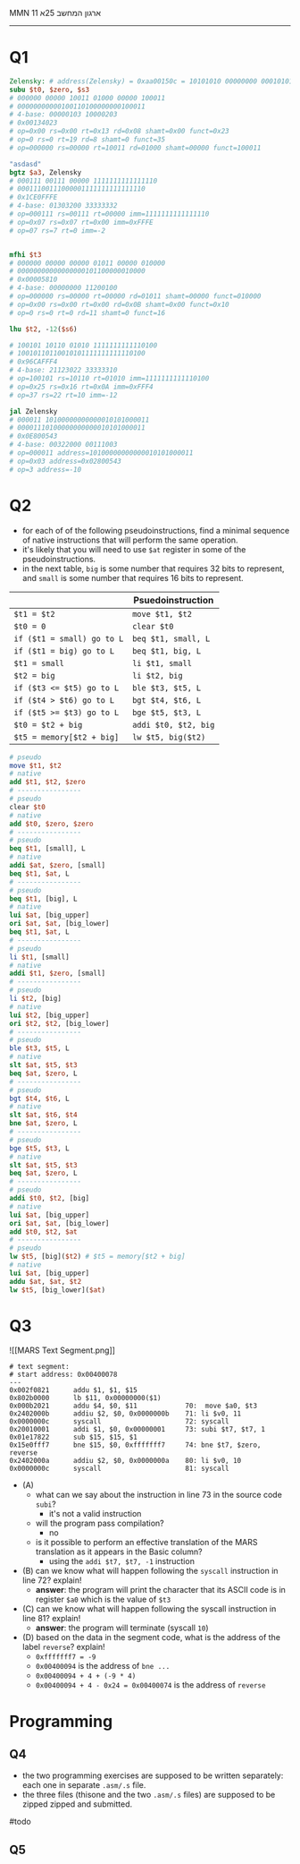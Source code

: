 
MMN 11
ארגון המחשב 25א

___
# Q1

```mips
Zelensky: # address(Zelensky) = 0xaa00150c = 10101010 00000000 00010101 00001100
subu $t0, $zero, $s3 
# 000000 00000 10011 01000 00000 100011  
# 00000000000100110100000000100011
# 4-base: 00000103 10000203
# 0x00134023
# op=0x00 rs=0x00 rt=0x13 rd=0x08 shamt=0x00 funct=0x23
# op=0 rs=0 rt=19 rd=8 shamt=0 funct=35
# op=000000 rs=00000 rt=10011 rd=01000 shamt=00000 funct=100011

"asdasd"
bgtz $a3, Zelensky 
# 000111 00111 00000 1111111111111110
# 00011100111000001111111111111110
# 0x1CE0FFFE
# 4-base: 01303200 33333332
# op=000111 rs=00111 rt=00000 imm=1111111111111110
# op=0x07 rs=0x07 rt=0x00 imm=0xFFFE
# op=07 rs=7 rt=0 imm=-2


mfhi $t3 
# 000000 00000 00000 01011 00000 010000 
# 00000000000000000101100000010000
# 0x00005810
# 4-base: 00000000 11200100
# op=000000 rs=00000 rt=00000 rd=01011 shamt=00000 funct=010000
# op=0x00 rs=0x00 rt=0x00 rd=0x0B shamt=0x00 funct=0x10
# op=0 rs=0 rt=0 rd=11 shamt=0 funct=16

lhu $t2, -12($s6) 

# 100101 10110 01010 1111111111110100
# 10010110110010101111111111110100
# 0x96CAFFF4
# 4-base: 21123022 33333310
# op=100101 rs=10110 rt=01010 imm=1111111111110100
# op=0x25 rs=0x16 rt=0x0A imm=0xFFF4
# op=37 rs=22 rt=10 imm=-12

jal Zelensky 
# 000011 10100000000000010101000011
# 00001110100000000000010101000011
# 0x0E800543
# 4-base: 00322000 00111003
# op=000011 address=10100000000000010101000011
# op=0x03 address=0x02800543
# op=3 address=-10
```

# Q2

- for each of of the following pseudoinstructions, find a minimal sequence of native instructions that will perform the same operation.
- it's likely that you will need to use `$at` register in some of the pseudoinstructions.
- in the next table, `big` is some number that requires 32 bits to represent, and `small` is some number that requires 16 bits to represent.


|                            | Psuedoinstruction    |
| -------------------------- | -------------------- |
| `$t1 = $t2`                | `move $t1, $t2`      |
| `$t0 = 0`                  | `clear $t0`          |
| `if ($t1 = small) go to L` | `beq $t1, small, L`  |
| `if ($t1 = big) go to L`   | `beq $t1, big, L`    |
| `$t1 = small`              | `li $t1, small`      |
| `$t2 = big`                | `li $t2, big`        |
| `if ($t3 <= $t5) go to L`  | `ble $t3, $t5, L`    |
| `if ($t4 > $t6) go to L`   | `bgt $t4, $t6, L`    |
| `if ($t5 >= $t3) go to L`  | `bge $t5, $t3, L`    |
| `$t0 = $t2 + big`          | `addi $t0, $t2, big` |
| `$t5 = memory[$t2 + big]`  | `lw $t5, big($t2)`   |


```mips
# pseudo
move $t1, $t2
# native
add $t1, $t2, $zero
# ----------------
# pseudo
clear $t0
# native
add $t0, $zero, $zero
# ----------------
# pseudo
beq $t1, [small], L
# native
addi $at, $zero, [small]
beq $t1, $at, L
# ----------------
# pseudo
beq $t1, [big], L
# native
lui $at, [big_upper]
ori $at, $at, [big_lower]
beq $t1, $at, L
# ----------------
# pseudo
li $t1, [small]
# native
addi $t1, $zero, [small]
# ----------------
# pseudo
li $t2, [big]
# native
lui $t2, [big_upper]
ori $t2, $t2, [big_lower]
# ----------------
# pseudo
ble $t3, $t5, L
# native
slt $at, $t5, $t3
beq $at, $zero, L
# ----------------
# pseudo
bgt $t4, $t6, L
# native
slt $at, $t6, $t4
bne $at, $zero, L
# ----------------
# pseudo
bge $t5, $t3, L
# native
slt $at, $t5, $t3
beq $at, $zero, L
# ----------------
# pseudo
addi $t0, $t2, [big]
# native
lui $at, [big_upper]
ori $at, $at, [big_lower]
add $t0, $t2, $at
# ----------------
# pseudo
lw $t5, [big]($t2) # $t5 = memory[$t2 + big]
# native
lui $at, [big_upper]
addu $at, $at, $t2
lw $t5, [big_lower]($at)
``` 


# Q3

![[MARS Text Segment.png]]

```
# text segment:
# start address: 0x00400078
---
0x002f0821		addu $1, $1, $15		
0x802b0000		lb $11, 0x00000000($1) 
0x000b2021		addu $4, $0, $11		    70:  move $a0, $t3		
0x2402000b		addiu $2, $0, 0x0000000b    71: li $v0, 11		 
0x0000000c		syscall				        72: syscall		
0x20010001		addi $1, $0, 0x00000001	    73: subi $t7, $t7, 1		
0x01e17822		sub $15, $15, $1		
0x15e0fff7		bne $15, $0, 0xfffffff7     74: bne $t7, $zero, reverse
0x2402000a		addiu $2, $0, 0x0000000a    80: li $v0, 10
0x0000000c		syscall				        81: syscall
```

- (A)
	- what can we say about the instruction in line 73 in the source code `subi`?
		- it's not a valid instruction 
	- will the program pass compilation?
		- no
	- is it possible to perform an effective translation of the MARS translation as it appears in the Basic column?
		- using the `addi $t7, $t7, -1` instruction 
- (B) can we know what will happen following the `syscall` instruction in line 72? explain!
	- **answer**: the program will print the character that its ASCII code is in register `$a0` which is the value of `$t3`
- (C) can we know what will happen following the syscall instruction in line 81? explain!
	- **answer**: the program will terminate (syscall `10`)
- (D) based on the data in the segment code, what is the address of the label `reverse`? explain!
	- `0xfffffff7 = -9`
	- `0x00400094` is the address of `bne ...`
	- `0x00400094 + 4 + (-9 * 4)`
	- `0x00400094 + 4 - 0x24 = 0x00400074` is the address of `reverse`

# Programming

## Q4

- the two programming exercises are supposed to be written separately: each one in separate `.asm/.s` file.
- the three files (thisone and the two `.asm/.s` files) are supposed to be zipped zipped and submitted.

#todo 

## Q5
